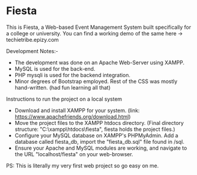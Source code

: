 # Fiesta
This is Fiesta, a Web-based Event Management System built specifically for a college or university.
You can find a working demo of the same here -> techietribe.epizy.com

Development Notes:-
- The development was done on an Apache Web-Server using XAMPP.
- MySQL is used for the back-end.
- PHP mysqli is used for the backend integration.
- Minor degrees of Bootstrap employed. Rest of the CSS was mostly hand-written. (had fun learning all that)

Instructions to run the project on a local system
- Download and install XAMPP for your system. (link: https://www.apachefriends.org/download.html)
- Move the project files to the XAMPP htdocs directory. (Final directory structure: "C:\xampp\htdocs\fiesta", fiesta holds the project files.)
- Configure your MySQL database on XAMPP's PHPMyAdmin. Add a database called fiesta_db, import the "fiesta_db.sql" file found in /sql.
- Ensure your Apache and MySQL modules are working, and navigate to the URL "localhost/fiesta" on your web-browser.

PS: This is literally my very first web project so go easy on me.
